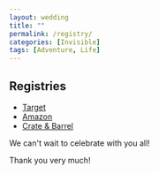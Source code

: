 ```yaml
---
layout: wedding
title: ""
permalink: /registry/
categories: [Invisible]
tags: [Adventure, Life]
---
```


## Registries
- [Target]
- [Amazon]
- [Crate & Barrel]

We can't wait to celebrate with you all!

Thank you very much!

[//]: # 'External Links'
[Target]: http://www.target.com/gift-registry/gift/WinesAndZeroes
[Amazon]: https://www.amazon.com/wedding/share/NickAndGabby
[Crate & Barrel]: https://www.crateandbarrel.com/gift-registry/nicholas-rebhun-and-gabrielle-miseroy/r6279622